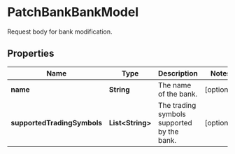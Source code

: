 

# PatchBankBankModel

Request body for bank modification.

## Properties

| Name | Type | Description | Notes |
|------------ | ------------- | ------------- | -------------|
|**name** | **String** | The name of the bank. |  [optional] |
|**supportedTradingSymbols** | **List&lt;String&gt;** | The trading symbols supported by the bank. |  [optional] |



